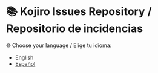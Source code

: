 # 📚 Kojiro Issues Repository / Repositorio de incidencias

🌐 Choose your language / Elige tu idioma:

- [English](./README.en.md)
- [Español](./README.es.md)